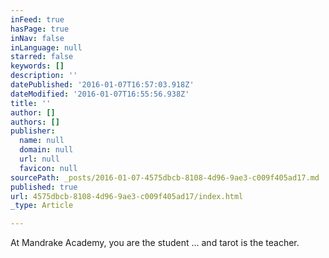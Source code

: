 ```yaml
---
inFeed: true
hasPage: true
inNav: false
inLanguage: null
starred: false
keywords: []
description: ''
datePublished: '2016-01-07T16:57:03.918Z'
dateModified: '2016-01-07T16:55:56.938Z'
title: ''
author: []
authors: []
publisher:
  name: null
  domain: null
  url: null
  favicon: null
sourcePath: _posts/2016-01-07-4575dbcb-8108-4d96-9ae3-c009f405ad17.md
published: true
url: 4575dbcb-8108-4d96-9ae3-c009f405ad17/index.html
_type: Article

---
```

At Mandrake Academy, you are the student ... and tarot is the teacher.